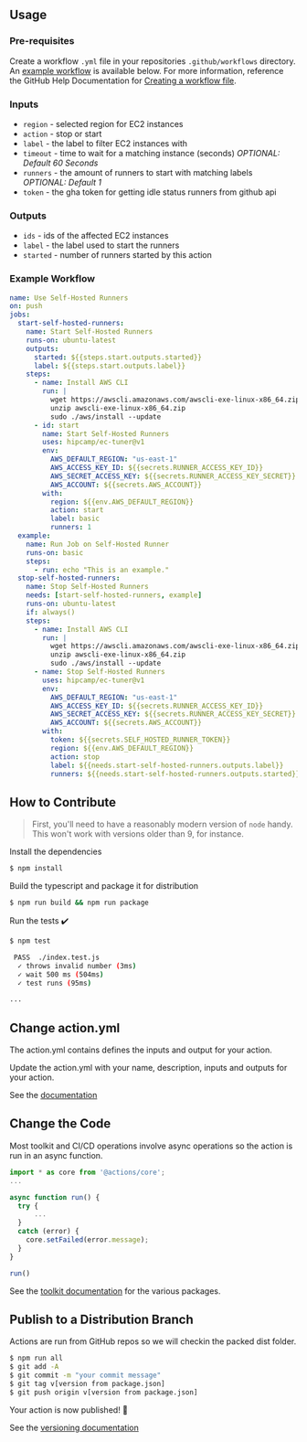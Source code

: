 ## Usage

### Pre-requisites
Create a workflow `.yml` file in your repositories `.github/workflows` directory. An [example workflow](#example-workflow) is available below. For more information, reference the GitHub Help Documentation for [Creating a workflow file](https://help.github.com/en/articles/configuring-a-workflow#creating-a-workflow-file).

### Inputs

* `region` - selected region for EC2 instances
* `action` - stop or start
* `label` - the label to filter EC2 instances with
* `timeout` - time to wait for a matching instance (seconds) *OPTIONAL: Default 60 Seconds*
* `runners` - the amount of runners to start with matching labels *OPTIONAL: Default 1*
* `token` - the gha token for getting idle status runners from github api

### Outputs

* `ids` - ids of the affected EC2 instances
* `label` - the label used to start the runners
* `started` - number of runners started by this action

### Example Workflow

```yaml
name: Use Self-Hosted Runners
on: push
jobs:
  start-self-hosted-runners:
    name: Start Self-Hosted Runners
    runs-on: ubuntu-latest
    outputs:
      started: ${{steps.start.outputs.started}}
      label: ${{steps.start.outputs.label}}
    steps:
      - name: Install AWS CLI
        run: |
          wget https://awscli.amazonaws.com/awscli-exe-linux-x86_64.zip
          unzip awscli-exe-linux-x86_64.zip
          sudo ./aws/install --update
      - id: start
        name: Start Self-Hosted Runners
        uses: hipcamp/ec-tuner@v1
        env:
          AWS_DEFAULT_REGION: "us-east-1"
          AWS_ACCESS_KEY_ID: ${{secrets.RUNNER_ACCESS_KEY_ID}}
          AWS_SECRET_ACCESS_KEY: ${{secrets.RUNNER_ACCESS_KEY_SECRET}}
          AWS_ACCOUNT: ${{secrets.AWS_ACCOUNT}}
        with:
          region: ${{env.AWS_DEFAULT_REGION}}
          action: start
          label: basic
          runners: 1
  example:
    name: Run Job on Self-Hosted Runner
    runs-on: basic
    steps:
      - run: echo "This is an example."
  stop-self-hosted-runners:
    name: Stop Self-Hosted Runners
    needs: [start-self-hosted-runners, example]
    runs-on: ubuntu-latest
    if: always()
    steps:
      - name: Install AWS CLI
        run: |
          wget https://awscli.amazonaws.com/awscli-exe-linux-x86_64.zip
          unzip awscli-exe-linux-x86_64.zip
          sudo ./aws/install --update
      - name: Stop Self-Hosted Runners
        uses: hipcamp/ec-tuner@v1
        env:
          AWS_DEFAULT_REGION: "us-east-1"
          AWS_ACCESS_KEY_ID: ${{secrets.RUNNER_ACCESS_KEY_ID}}
          AWS_SECRET_ACCESS_KEY: ${{secrets.RUNNER_ACCESS_KEY_SECRET}}
          AWS_ACCOUNT: ${{secrets.AWS_ACCOUNT}}
        with:
          token: ${{secrets.SELF_HOSTED_RUNNER_TOKEN}}
          region: ${{env.AWS_DEFAULT_REGION}}
          action: stop
          label: ${{needs.start-self-hosted-runners.outputs.label}}
          runners: ${{needs.start-self-hosted-runners.outputs.started}}
```

## How to Contribute

> First, you'll need to have a reasonably modern version of `node` handy. This won't work with versions older than 9, for instance.

Install the dependencies  
```bash
$ npm install
```

Build the typescript and package it for distribution
```bash
$ npm run build && npm run package
```

Run the tests :heavy_check_mark:  
```bash
$ npm test

 PASS  ./index.test.js
  ✓ throws invalid number (3ms)
  ✓ wait 500 ms (504ms)
  ✓ test runs (95ms)

...
```

## Change action.yml

The action.yml contains defines the inputs and output for your action.

Update the action.yml with your name, description, inputs and outputs for your action.

See the [documentation](https://help.github.com/en/articles/metadata-syntax-for-github-actions)

## Change the Code

Most toolkit and CI/CD operations involve async operations so the action is run in an async function.

```javascript
import * as core from '@actions/core';
...

async function run() {
  try { 
      ...
  } 
  catch (error) {
    core.setFailed(error.message);
  }
}

run()
```

See the [toolkit documentation](https://github.com/actions/toolkit/blob/master/README.md#packages) for the various packages.

## Publish to a Distribution Branch

Actions are run from GitHub repos so we will checkin the packed dist folder. 

```bash
$ npm run all
$ git add -A
$ git commit -m "your commit message"
$ git tag v[version from package.json]
$ git push origin v[version from package.json]
```

Your action is now published! :rocket: 

See the [versioning documentation](https://github.com/actions/toolkit/blob/master/docs/action-versioning.md)
